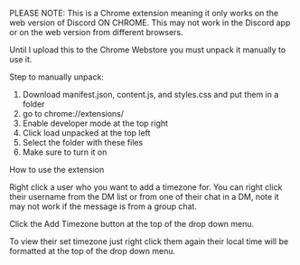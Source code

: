 PLEASE NOTE: This is a Chrome extension meaning it only works on the web version of Discord ON CHROME. This may not
work in the Discord app or on the web version from different browsers.

Until I upload this to the Chrome Webstore you must unpack it manually to use it.

Step to manually unpack:
  1) Download manifest.json, content.js, and styles.css and put them in a folder
  2) go to chrome://extensions/
  3) Enable developer mode at the top right
  4) Click load unpacked at the top left
  5) Select the folder with these files
  6) Make sure to turn it on

How to use the extension 

  Right click a user who you want to add a timezone for.
  You can right click their username from the DM list or from one of their
  chat in a DM, note it may not work if the message is from a group chat.

  Click the Add Timezone button at the top of the drop down menu.

  To view their set timezone just right click them again their local time will
  be formatted at the top of the drop down menu.
